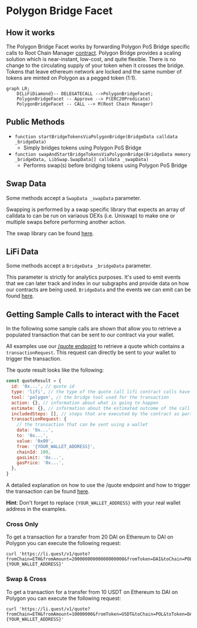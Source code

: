 # Polygon Bridge Facet

## How it works

The Polygon Bridge Facet works by forwarding Polygon PoS Bridge specific calls to Root Chain Manager [contract](https://static.matic.network/network/mainnet/v1/index.json). Polygon Bridge provides a scaling solution which is near-instant, low-cost, and quite flexible. There is no change to the circulating supply of your token when it crosses the bridge. Tokens that leave ethereum network are locked and the same number of tokens are minted on Polygon as a pegged token (1:1).

```mermaid
graph LR;
    D{LiFiDiamond}-- DELEGATECALL -->PolygonBridgeFacet;
    PolygonBridgeFacet -- Approve --> P(ERC20Predicate)
    PolygonBridgeFacet -- CALL --> M(Root Chain Manager)
```

## Public Methods

- `function startBridgeTokensViaPolygonBridge(BridgeData calldata _bridgeData)`
  - Simply bridges tokens using Polygon PoS Bridge
- `function swapAndStartBridgeTokensViaPolygonBridge(BridgeData memory _bridgeData, LibSwap.SwapData[] calldata _swapData)`
  - Performs swap(s) before bridging tokens using Polygon PoS Bridge

## Swap Data

Some methods accept a `SwapData _swapData` parameter.

Swapping is performed by a swap specific library that expects an array of calldata to can be run on variaous DEXs (i.e. Uniswap) to make one or multiple swaps before performing another action.

The swap library can be found [here](../src/Libraries/LibSwap.sol).

## LiFi Data

Some methods accept a `BridgeData _bridgeData` parameter.

This parameter is strictly for analytics purposes. It's used to emit events that we can later track and index in our subgraphs and provide data on how our contracts are being used. `BridgeData` and the events we can emit can be found [here](../src/Interfaces/ILiFi.sol).

## Getting Sample Calls to interact with the Facet

In the following some sample calls are shown that allow you to retrieve a populated transaction that can be sent to our contract via your wallet.

All examples use our [/quote endpoint](https://apidocs.li.finance/reference/get_quote-1) to retrieve a quote which contains a `transactionRequest`. This request can directly be sent to your wallet to trigger the transaction.

The quote result looks like the following:

```javascript
const quoteResult = {
  id: '0x...', // quote id
  type: 'lifi', // the type of the quote (all lifi contract calls have the type "lifi")
  tool: 'polygon', // the bridge tool used for the transaction
  action: {}, // information about what is going to happen
  estimate: {}, // information about the estimated outcome of the call
  includedSteps: [], // steps that are executed by the contract as part of this transaction, e.g. a swap step and a cross step
  transactionRequest: {
    // the transaction that can be sent using a wallet
    data: '0x...',
    to: '0x...',
    value: '0x00',
    from: '{YOUR_WALLET_ADDRESS}',
    chainId: 100,
    gasLimit: '0x...',
    gasPrice: '0x...',
  },
}
```

A detailed explanation on how to use the /quote endpoint and how to trigger the transaction can be found [here](https://apidocs.li.finance/reference/how-to-transfer-tokens).

**Hint**: Don't forget to replace `{YOUR_WALLET_ADDRESS}` with your real wallet address in the examples.

### Cross Only

To get a transaction for a transfer from 20 DAI on Ethereum to DAI on Polygon you can execute the following request:

```shell
curl 'https://li.quest/v1/quote?fromChain=ETH&fromAmount=20000000000000000000&fromToken=DAI&toChain=POL&toToken=DAI&slippage=0.03&allowBridges=polygon&fromAddress={YOUR_WALLET_ADDRESS}'
```

### Swap & Cross

To get a transaction for a transfer from 10 USDT on Ethereum to DAI on Polygon you can execute the following request:

```shell
curl 'https://li.quest/v1/quote?fromChain=ETH&fromAmount=10000000&fromToken=USDT&toChain=POL&toToken=DAI&slippage=0.03&allowBridges=polygon&fromAddress={YOUR_WALLET_ADDRESS}'
```
